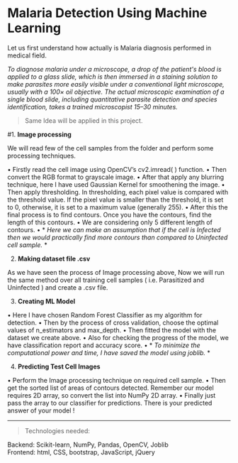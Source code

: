 # Malaria Detection Using Machine Learning

Let us first understand how actually is Malaria diagnosis  performed in medical field.

*To diagnose malaria under a microscope, a drop of the patient's blood is applied to a glass slide, which is then immersed in a staining solution to make parasites more easily visible under a conventional light microscope, usually with a 100× oil objective. The actual microscopic examination of a single blood slide, including quantitative parasite detection and species identification, takes a trained microscopist 15–30 minutes.*


> Same Idea will be applied in this project.

#1.	**Image processing** 

We will read few of the cell samples from the folder and perform some processing techniques. 

•	Firstly read the cell image using OpenCV’s cv2.imread( ) function. 
•	Then convert the RGB format to grayscale image. 
•	After that apply any blurring technique, here I have used Gaussian Kernel for smoothening the image. 
•	Then apply thresholding. In thresholding, each pixel value is compared with the threshold value. If the pixel value is smaller than the threshold, it is set to 0,   otherwise, it is set to a maximum value (generally 255). 
•	After this the final process is to find contours. Once you have the contours, find the length of this contours. 
•	We are considering only 5 different length of contours.
•	* *Here we can make an assumption that if the cell is Infected then we would practically find more contours than compared to Uninfected cell sample.* *

2.	**Making dataset file .csv**

As we have seen the process of Image processing above, Now we will run the same method over all training cell samples ( i.e. Parasitized and Uninfected ) and create a .csv file.

3.	**Creating ML Model**

•	Here I have chosen Random Forest Classifier as my algorithm for detection. 
•	Then by the process of cross validation, choose the optimal values of n_estimators and max_depth. 
•	Then fitted the model with the dataset we create above. 
•	Also for checking the progress of the model, we have classification report and accuracy score.
•	* *To minimize the computational power and time, I have saved the model using joblib.* *


4.	**Predicting Test Cell Images**

•	Perform the Image processing technique on required cell sample. 
•	Then get the sorted list of areas of contours detected. Remember our model requires 2D array, so convert the list into NumPy 2D array. 
•	Finally just pass the array to our classifier for predictions. There is your predicted answer of your model !


- - - - - - - - - - - - - - - - - - - - - - - - - - - - - - - - - - - - - - - - - - - - - - - - 

>Technologies needed:

Backend: Scikit-learn, NumPy, Pandas, OpenCV, Joblib <br />
Frontend: html, CSS, bootstrap, JavaScript, jQuery
